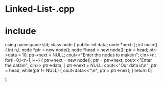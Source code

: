 # Linked-List-.cpp

# include<iostream>

using namespace std;
class node {
    public:
    int data;
    node *next;
};
int main()
{
    int n,i;
    node *ptr = new node();
    node *head = new node();
    ptr = head;
    ptr->data = 10;
    ptr->next = NULL;
    cout<<"Enter the nodes to make\n";
    cin>>n;
    for(i=0;i<n-1;i++)
    {
        ptr->next = new node();
        ptr = ptr->next;
        cout<<"Enter the data\n";
        cin>> ptr->data;
    }
    ptr->next = NULL;
    cout<<"Our data is\n";
     ptr = head;
    while(ptr != NULL)
    {
        cout<<ptr->data<<"\n";
        ptr = ptr->next;
    }
    return 0;

}
